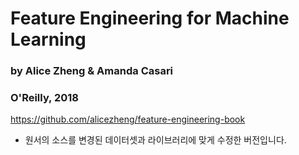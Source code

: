 
# Feature Engineering for Machine Learning 

### by Alice Zheng &amp; Amanda Casari

### O'Reilly, 2018

https://github.com/alicezheng/feature-engineering-book

* 원서의 소스를 변경된 데이터셋과 라이브러리에 맞게 수정한 버전입니다.

